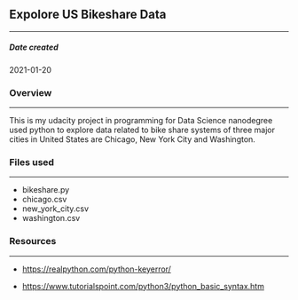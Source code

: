 ## Expolore US Bikeshare Data
---
##### Date created
2021-01-20

### Overview
---
This is my udacity project in programming for Data Science nanodegree used python to explore data related to bike share systems of three major cities in United States are Chicago, New York City and Washington.


### Files used
---
* bikeshare.py
* chicago.csv
* new_york_city.csv
* washington.csv

### Resources
---
* https://realpython.com/python-keyerror/

* https://www.tutorialspoint.com/python3/python_basic_syntax.htm


